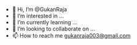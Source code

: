 - 👋 Hi, I’m @GukanRaja
- 👀 I’m interested in ...
- 🌱 I’m currently learning ...
- 💞️ I’m looking to collaborate on ...
- 📫 How to reach me gukanraja003@gmail.com

<!---
GukanRaja/GukanRaja is a ✨ special ✨ repository because its `README.md` (this file) appears on your GitHub profile.
You can click the Preview link to take a look at your changes.
--->
